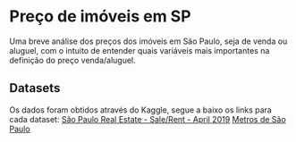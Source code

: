 # Preço de imóveis em SP
Uma breve análise dos preços dos imóveis em São Paulo, seja de venda ou aluguel, com o intuito de entender quais variáveis mais importantes na definição do preço venda/aluguel.

## Datasets
Os dados foram obtidos através do Kaggle, segue a baixo os links para cada dataset:
[São Paulo Real Estate - Sale/Rent - April 2019](https://www.kaggle.com/argonalyst/sao-paulo-real-estate-sale-rent-april-2019)
[Metros de São Paulo](https://www.kaggle.com/danlessa/geospatial-sao-paulo-crime-database)